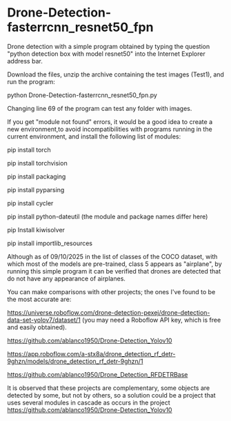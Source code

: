 # Drone-Detection-fasterrcnn_resnet50_fpn

Drone detection with a simple program obtained by typing the question "python detection box with model resnet50" into the Internet Explorer address bar.

Download the files, unzip the archive containing the test images (Test1), and run the program:

python Drone-Detection-fasterrcnn_resnet50_fpn.py

Changing line 69 of the program can test any folder with images.

If you get "module not found" errors, it would be a good idea to create a new environment,to avoid incompatibilities with programs running in the current environment, and install the following list of modules:

pip install torch

pip install torchvision

pip install packaging

pip install pyparsing

pip install cycler

pip install python-dateutil (the module and package names differ here)

pip Install kiwisolver

pip install importlib_resources

Although as of 09/10/2025 in the list of classes of the COCO dataset, with which most of the models are pre-trained, class 5 appears as "airplane", by running this simple program it can be verified that drones are detected that do not have any appearance of airplanes.

You can make comparisons with other projects; the ones I've found to be the most accurate are:

https://universe.roboflow.com/drone-detection-pexej/drone-detection-data-set-yolov7/dataset/1 (you may need a Roboflow API key, which is free and easily obtained).

https://github.com/ablanco1950/Drone-Detection_Yolov10

https://app.roboflow.com/a-stx8a/drone_detection_rf_detr-9ghzn/models/drone_detection_rf_detr-9ghzn/1

https://github.com/ablanco1950/Drone_Detection_RFDETRBase

It is observed that these projects are complementary, some objects are detected by some, but not by others, so a solution could be a project that uses several modules in cascade as occurs in the project https://github.com/ablanco1950/Drone-Detection_Yolov10

